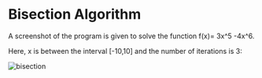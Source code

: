 # Bisection Algorithm

A screenshot of the program is given to solve the function f(x)= 3x^5 -4x^6. 

Here, x is between the interval [-10,10] and the number of iterations is 3:

![bisection](https://user-images.githubusercontent.com/57063453/67846243-eebeac80-fb11-11e9-9cda-b044021ae886.png)

